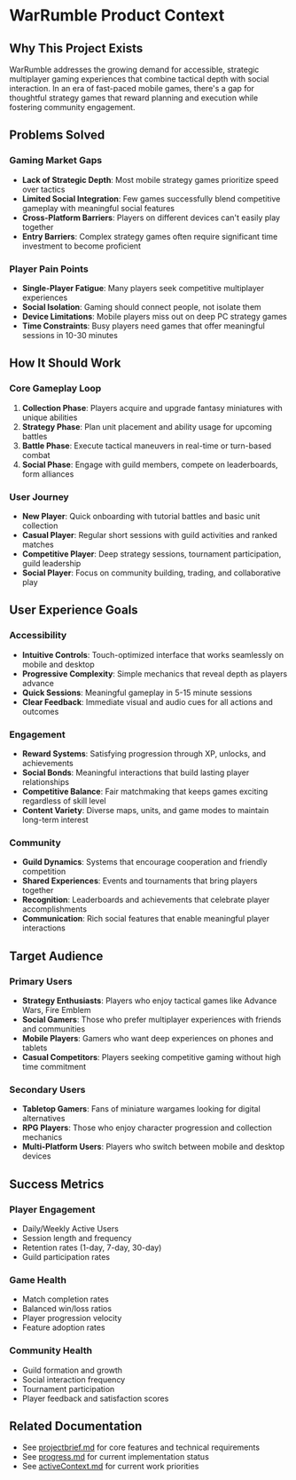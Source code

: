 # WarRumble Product Context

## Why This Project Exists

WarRumble addresses the growing demand for accessible, strategic multiplayer gaming experiences that combine tactical depth with social interaction. In an era of fast-paced mobile games, there's a gap for thoughtful strategy games that reward planning and execution while fostering community engagement.

## Problems Solved

### Gaming Market Gaps
- **Lack of Strategic Depth**: Most mobile strategy games prioritize speed over tactics
- **Limited Social Integration**: Few games successfully blend competitive gameplay with meaningful social features
- **Cross-Platform Barriers**: Players on different devices can't easily play together
- **Entry Barriers**: Complex strategy games often require significant time investment to become proficient

### Player Pain Points
- **Single-Player Fatigue**: Many players seek competitive multiplayer experiences
- **Social Isolation**: Gaming should connect people, not isolate them
- **Device Limitations**: Mobile players miss out on deep PC strategy games
- **Time Constraints**: Busy players need games that offer meaningful sessions in 10-30 minutes

## How It Should Work

### Core Gameplay Loop
1. **Collection Phase**: Players acquire and upgrade fantasy miniatures with unique abilities
2. **Strategy Phase**: Plan unit placement and ability usage for upcoming battles
3. **Battle Phase**: Execute tactical maneuvers in real-time or turn-based combat
4. **Social Phase**: Engage with guild members, compete on leaderboards, form alliances

### User Journey
- **New Player**: Quick onboarding with tutorial battles and basic unit collection
- **Casual Player**: Regular short sessions with guild activities and ranked matches
- **Competitive Player**: Deep strategy sessions, tournament participation, guild leadership
- **Social Player**: Focus on community building, trading, and collaborative play

## User Experience Goals

### Accessibility
- **Intuitive Controls**: Touch-optimized interface that works seamlessly on mobile and desktop
- **Progressive Complexity**: Simple mechanics that reveal depth as players advance
- **Quick Sessions**: Meaningful gameplay in 5-15 minute sessions
- **Clear Feedback**: Immediate visual and audio cues for all actions and outcomes

### Engagement
- **Reward Systems**: Satisfying progression through XP, unlocks, and achievements
- **Social Bonds**: Meaningful interactions that build lasting player relationships
- **Competitive Balance**: Fair matchmaking that keeps games exciting regardless of skill level
- **Content Variety**: Diverse maps, units, and game modes to maintain long-term interest

### Community
- **Guild Dynamics**: Systems that encourage cooperation and friendly competition
- **Shared Experiences**: Events and tournaments that bring players together
- **Recognition**: Leaderboards and achievements that celebrate player accomplishments
- **Communication**: Rich social features that enable meaningful player interactions

## Target Audience

### Primary Users
- **Strategy Enthusiasts**: Players who enjoy tactical games like Advance Wars, Fire Emblem
- **Social Gamers**: Those who prefer multiplayer experiences with friends and communities
- **Mobile Players**: Gamers who want deep experiences on phones and tablets
- **Casual Competitors**: Players seeking competitive gaming without high time commitment

### Secondary Users
- **Tabletop Gamers**: Fans of miniature wargames looking for digital alternatives
- **RPG Players**: Those who enjoy character progression and collection mechanics
- **Multi-Platform Users**: Players who switch between mobile and desktop devices

## Success Metrics

### Player Engagement
- Daily/Weekly Active Users
- Session length and frequency
- Retention rates (1-day, 7-day, 30-day)
- Guild participation rates

### Game Health
- Match completion rates
- Balanced win/loss ratios
- Player progression velocity
- Feature adoption rates

### Community Health
- Guild formation and growth
- Social interaction frequency
- Tournament participation
- Player feedback and satisfaction scores

## Related Documentation
- See [projectbrief.md](projectbrief.md) for core features and technical requirements
- See [progress.md](progress.md) for current implementation status
- See [activeContext.md](activeContext.md) for current work priorities
